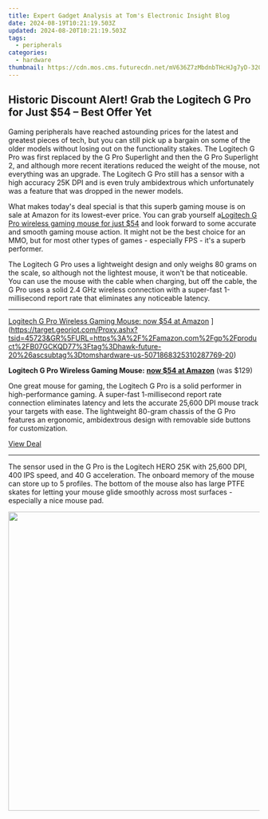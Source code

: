 ```yaml
---
title: Expert Gadget Analysis at Tom's Electronic Insight Blog
date: 2024-08-19T10:21:19.503Z
updated: 2024-08-20T10:21:19.503Z
tags:
  - peripherals
categories:
  - hardware
thumbnail: https://cdn.mos.cms.futurecdn.net/mV636Z7zMbdnbTHcHJg7yD-320-80.jpg
---
```


## Historic Discount Alert! Grab the Logitech G Pro for Just $54 – Best Offer Yet

Gaming peripherals have reached astounding prices for the latest and greatest pieces of tech, but you can still pick up a bargain on some of the older models without losing out on the functionality stakes. The Logitech G Pro was first replaced by the G Pro Superlight and then the G Pro Superlight 2, and although more recent iterations reduced the weight of the mouse, not everything was an upgrade. The Logitech G Pro still has a sensor with a high accuracy 25K DPI and is even truly ambidextrous which unfortunately was a feature that was dropped in the newer models.

 What makes today's deal special is that this superb gaming mouse is on sale at Amazon for its lowest-ever price. You can grab yourself a[Logitech G Pro wireless gaming mouse for just $54](https://target.georiot.com/Proxy.ashx?tsid=45723&GR%5FURL=https%3A%2F%2Famazon.com%2Fgp%2Fproduct%2FB07GCKQD77%3Ftag%3Dhawk-future-20%26ascsubtag%3Dtomshardware-us-1267352374131438894-20) and look forward to some accurate and smooth gaming mouse action. It might not be the best choice for an MMO, but for most other types of games - especially FPS - it's a superb performer.

 The Logitech G Pro uses a lightweight design and only weighs 80 grams on the scale, so although not the lightest mouse, it won't be that noticeable. You can use the mouse with the cable when charging, but off the cable, the G Pro uses a solid 2.4 GHz wireless connection with a super-fast 1-millisecond report rate that eliminates any noticeable latency.

---

[Logitech G Pro Wireless Gaming Mouse: now $54 at Amazon](https://cdn.mos.cms.futurecdn.net/iYLmVGCySqewN6M8cLcZf8-200-100.png "Logitech G Pro Wireless Gaming Mouse: now $54 at Amazon") ](https://target.georiot.com/Proxy.ashx?tsid=45723&GR%5FURL=https%3A%2F%2Famazon.com%2Fgp%2Fproduct%2FB07GCKQD77%3Ftag%3Dhawk-future-20%26ascsubtag%3Dtomshardware-us-5071868325310287769-20)

**Logitech G Pro Wireless Gaming Mouse:** [**now $54 at Amazon**](https://target.georiot.com/Proxy.ashx?tsid=45723&GR%5FURL=https%3A%2F%2Famazon.com%2Fgp%2Fproduct%2FB07GCKQD77%3Ftag%3Dhawk-future-20%26ascsubtag%3Dtomshardware-us-1215708295380722371-20) (was $129)  
  
 One great mouse for gaming, the Logitech G Pro is a solid performer in high-performance gaming. A super-fast 1-millisecond report rate connection eliminates latency and lets the accurate 25,600 DPI mouse track your targets with ease. The lightweight 80-gram chassis of the G Pro features an ergonomic, ambidextrous design with removable side buttons for customization.

[View Deal](https://target.georiot.com/Proxy.ashx?tsid=45723&GR%5FURL=https%3A%2F%2Famazon.com%2Fgp%2Fproduct%2FB07GCKQD77%3Ftag%3Dhawk-future-20%26ascsubtag%3Dtomshardware-us-5071868325310287769-20)

---

 The sensor used in the G Pro is the Logitech HERO 25K with 25,600 DPI, 400 IPS speed, and 40 G acceleration. The onboard memory of the mouse can store up to 5 profiles. The bottom of the mouse also has large PTFE skates for letting your mouse glide smoothly across most surfaces - especially a nice mouse pad.


<ins class="adsbygoogle"
     style="display:block"
     data-ad-format="autorelaxed"
     data-ad-client="ca-pub-7571918770474297"
     data-ad-slot="1223367746"></ins>



<ins class="adsbygoogle"
     style="display:block"
     data-ad-client="ca-pub-7571918770474297"
     data-ad-slot="8358498916"
     data-ad-format="auto"
     data-full-width-responsive="true"></ins>



<!-- affiliate ads begin -->
<a href="https://turtlebeacheu.sjv.io/c/5597632/1996818/23722" target="_top" id="1996818"><img src="//a.impactradius-go.com/display-ad/23722-1996818" border="0" alt="" width="600" height="600"/></a><img height="0" width="0" src="https://imp.pxf.io/i/5597632/1996818/23722" style="position:absolute;visibility:hidden;" border="0" />
<!-- affiliate ads end -->